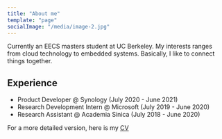```yaml
---
title: "About me"
template: "page"
socialImage: "/media/image-2.jpg"
---
```


Currently an EECS masters student at UC Berkeley. My interests ranges from cloud technology to embedded systems. Basically, I like to connect things together.

## Experience

* Product Developer @ Synology (July 2020 - June 2021)
* Research Development Intern @ Microsoft (July 2019 - June 2020)
* Research Assistant @ Academia Sinica (July 2018 - June 2020)

For a more detailed version, here is my [CV](/cv.pdf)